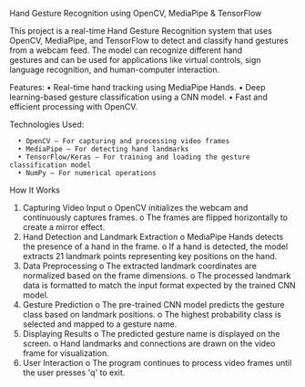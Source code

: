 Hand Gesture Recognition using OpenCV, MediaPipe & TensorFlow   

   This project is a real-time Hand Gesture Recognition system that uses OpenCV, MediaPipe, and TensorFlow to detect and classify hand gestures from a webcam feed. The model can recognize different hand        
   gestures and can be used for applications like virtual controls, sign language recognition, and human-computer interaction.

   Features:
      •	Real-time hand tracking using MediaPipe Hands. 
      •	Deep learning-based gesture classification using a CNN model.
      •	Fast and efficient processing with OpenCV.


   Technologies Used:

      •	OpenCV – For capturing and processing video frames
      •	MediaPipe – For detecting hand landmarks
      •	TensorFlow/Keras – For training and loading the gesture classification model
      •	NumPy – For numerical operations


   How It Works
1.	Capturing Video Input
    o	OpenCV initializes the webcam and continuously captures frames.
    o	The frames are flipped horizontally to create a mirror effect.
2.	Hand Detection and Landmark Extraction
    o	MediaPipe Hands detects the presence of a hand in the frame.
    o	If a hand is detected, the model extracts 21 landmark points representing key positions on the hand.
3.	Data Preprocessing
    o	The extracted landmark coordinates are normalized based on the frame dimensions.
    o	The processed landmark data is formatted to match the input format expected by the trained CNN model.
4.	Gesture Prediction
    o	The pre-trained CNN model predicts the gesture class based on landmark positions.
    o	The highest probability class is selected and mapped to a gesture name.
5.	Displaying Results
    o	The predicted gesture name is displayed on the screen.
    o	Hand landmarks and connections are drawn on the video frame for visualization.
6.	User Interaction
    o	The program continues to process video frames until the user presses 'q' to exit.


   

